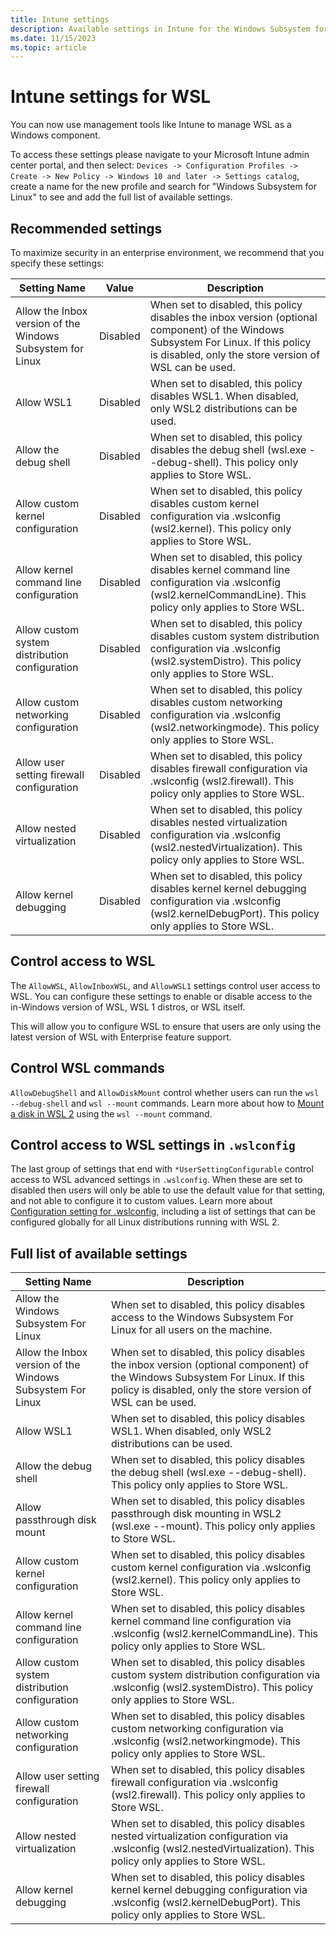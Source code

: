 ```yaml
---
title: Intune settings
description: Available settings in Intune for the Windows Subsystem for Linux (WSL)
ms.date: 11/15/2023
ms.topic: article
---
```


# Intune settings for WSL

You can now use management tools like Intune to manage WSL as a Windows component. 

To access these settings please navigate to your Microsoft Intune admin center portal, and then select: `Devices -> Configuration Profiles -> Create -> New Policy -> Windows 10 and later -> Settings catalog`, create a name for the new profile and search for "Windows Subsystem for Linux" to see and add the full list of available settings. 

## Recommended settings

To maximize security in an enterprise environment, we recommend that you specify these settings:

| Setting Name | Value | Description |
| --- | --- | --- |
| Allow the Inbox version of the Windows Subsystem for Linux | Disabled | When set to disabled, this policy disables the inbox version (optional component) of the Windows Subsystem For Linux. If this policy is disabled, only the store version of WSL can be used. |
| Allow WSL1 | Disabled | When set to disabled, this policy disables WSL1. When disabled, only WSL2 distributions can be used. |
| Allow the debug shell | Disabled | When set to disabled, this policy disables the debug shell (wsl.exe --debug-shell). This policy only applies to Store WSL. |
| Allow custom kernel configuration | Disabled | When set to disabled, this policy disables custom kernel configuration via .wslconfig (wsl2.kernel). This policy only applies to Store WSL. |
| Allow kernel command line configuration | Disabled | When set to disabled, this policy disables kernel command line configuration via .wslconfig (wsl2.kernelCommandLine). This policy only applies to Store WSL. |
| Allow custom system distribution configuration | Disabled | When set to disabled, this policy disables custom system distribution configuration via .wslconfig (wsl2.systemDistro). This policy only applies to Store WSL. |
| Allow custom networking configuration | Disabled | When set to disabled, this policy disables custom networking configuration via .wslconfig (wsl2.networkingmode). This policy only applies to Store WSL. |
| Allow user setting firewall configuration | Disabled | When set to disabled, this policy disables firewall configuration via .wslconfig (wsl2.firewall). This policy only applies to Store WSL. |
| Allow nested virtualization | Disabled | When set to disabled, this policy disables nested virtualization configuration via .wslconfig (wsl2.nestedVirtualization). This policy only applies to Store WSL. |
| Allow kernel debugging | Disabled | When set to disabled, this policy disables kernel kernel debugging configuration via .wslconfig (wsl2.kernelDebugPort). This policy only applies to Store WSL. |

## Control access to WSL 

The `AllowWSL`, `AllowInboxWSL`, and `AllowWSL1` settings control user access to WSL. You can configure these settings to enable or disable access to the in-Windows version of WSL, WSL 1 distros, or WSL itself.

This will allow you to configure WSL to ensure that users are only using the latest version of WSL with Enterprise feature support.

## Control WSL commands

`AllowDebugShell` and `AllowDiskMount` control whether users can run the `wsl --debug-shell` and `wsl --mount` commands. Learn more about how to [Mount a disk in WSL 2](./wsl2-mount-disk.md) using the `wsl --mount` command.

## Control access to WSL settings in `.wslconfig`

The last group of settings that end with `*UserSettingConfigurable` control access to WSL advanced settings in `.wslconfig`. When these are set to disabled then users will only be able to use the default value for that setting, and not able to configure it to custom values. Learn more about [Configuration setting for .wslconfig](./wsl-config.md#configuration-settings-for-wslconfig), including a list of settings that can be configured globally for all Linux distributions running with WSL 2.

## Full list of available settings

| Setting Name | Description |
| --- | --- |
| Allow the Windows Subsystem For Linux | When set to disabled, this policy disables access to the Windows Subsystem For Linux for all users on the machine. |
| Allow the Inbox version of the Windows Subsystem For Linux | When set to disabled, this policy disables the inbox version (optional component) of the Windows Subsystem For Linux. If this policy is disabled, only the store version of WSL can be used. |
| Allow WSL1 | When set to disabled, this policy disables WSL1. When disabled, only WSL2 distributions can be used. |
| Allow the debug shell | When set to disabled, this policy disables the debug shell (wsl.exe --debug-shell). This policy only applies to Store WSL. |
| Allow passthrough disk mount | When set to disabled, this policy disables passthrough disk mounting in WSL2 (wsl.exe --mount). This policy only applies to Store WSL. |
| Allow custom kernel configuration | When set to disabled, this policy disables custom kernel configuration via .wslconfig (wsl2.kernel). This policy only applies to Store WSL. |
| Allow kernel command line configuration | When set to disabled, this policy disables kernel command line configuration via .wslconfig (wsl2.kernelCommandLine). This policy only applies to Store WSL. |
| Allow custom system distribution configuration | When set to disabled, this policy disables custom system distribution configuration via .wslconfig (wsl2.systemDistro). This policy only applies to Store WSL. |
| Allow custom networking configuration | When set to disabled, this policy disables custom networking configuration via .wslconfig (wsl2.networkingmode). This policy only applies to Store WSL. |
| Allow user setting firewall configuration | When set to disabled, this policy disables firewall configuration via .wslconfig (wsl2.firewall). This policy only applies to Store WSL. |
| Allow nested virtualization | When set to disabled, this policy disables nested virtualization configuration via .wslconfig (wsl2.nestedVirtualization). This policy only applies to Store WSL. |
| Allow kernel debugging | When set to disabled, this policy disables kernel kernel debugging configuration via .wslconfig (wsl2.kernelDebugPort). This policy only applies to Store WSL. |
